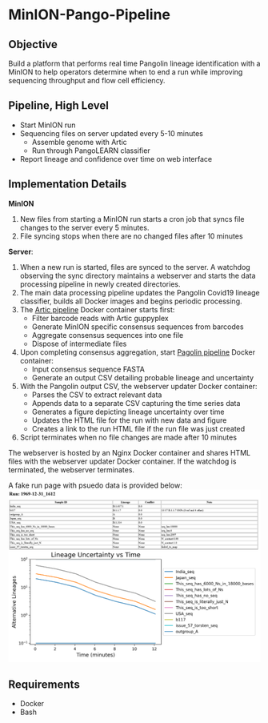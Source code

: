 # MinION-Pango-Pipeline

## Objective
Build a platform that performs real time Pangolin lineage identification with a MinION to help operators determine when to end a run while improving sequencing throughput and flow cell efficiency.

## Pipeline, High Level
* Start MinION run  
* Sequencing files on server updated every 5-10 minutes 
    * Assemble genome with Artic 
    * Run through PangoLEARN classifier    
* Report lineage and confidence over time on web interface

## Implementation Details
**MinION**
1. New files from starting a MinION run starts a cron job that syncs file changes to the server every 5 minutes.
2. File syncing stops when there are no changed files after 10 minutes

**Server**:
1. When a new run is started, files are synced to the server. A watchdog observing the sync directory maintains a webserver and starts the data processing pipeline in newly created directories.
2. The main data processing pipeline updates the Pangolin Covid19 lineage classifier, builds all Docker images and begins periodic processing.
2. The [Artic pipeline](https://artic.network/ncov-2019/ncov2019-bioinformatics-sop.html) Docker container starts first:
	* Filter barcode reads with Artic guppyplex
	* Generate MinION specific consensus sequences from barcodes
	* Aggregate consensus sequences into one file
	* Dispose of intermediate files
3. Upon completing consensus aggregation, start [Pagolin pipeline](https://cov-lineages.org/pangolin_docs/usage.html) Docker container:
	* Input consensus sequence FASTA
	* Generate an output CSV detailing probable lineage and uncertainty
4. With the Pangolin output CSV, the webserver updater Docker container:
	* Parses the CSV to extract relevant data
	* Appends data to a separate CSV capturing the time series data
	* Generates a figure depicting lineage uncertainty over time
	* Updates the HTML file for the run with new data and figure
	* Creates a link to the run HTML file if the run file was just created
5. Script terminates when no file changes are made after 10 minutes

The webserver is hosted by an Nginx Docker container and shares HTML files with the webserver updater Docker container. If the watchdog is terminated, the webserver terminates.

A fake run page with psuedo data is provided below:
![Fake run page](./webserver/example_files/Example_RunPage.png)

## Requirements
* Docker
* Bash